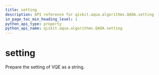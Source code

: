 ```yaml
---
title: setting
description: API reference for qiskit.aqua.algorithms.QAOA.setting
in_page_toc_min_heading_level: 1
python_api_type: property
python_api_name: qiskit.aqua.algorithms.QAOA.setting
---
```


# setting

Prepare the setting of VQE as a string.

